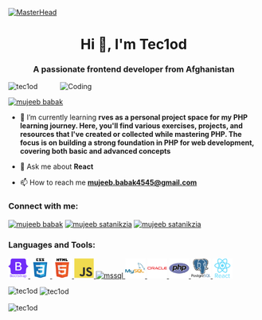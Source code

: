 [![MasterHead](https://1.bp.blogspot.com/-7A4WynwLsMw/XbBpCXG8fHI/AAAAAAAAMt4/uOa1bpLskYgrwGbllhSu2SDj_Mig8SXJQCLcBGAsYHQ/s1600/2000_600px.gif)](https://rishavchanda.io)
<h1 align="center">Hi 👋, I'm Tec1od</h1>
<h3 align="center">A passionate frontend developer from Afghanistan</h3>
<img align="right" alt="Coding" width="400"https://cdn.dribbble.com/users/1162077/screenshots/3848914/programmer.gif

<p align="left"> <img src="https://komarev.com/ghpvc/?username=tec1od&label=Profile%20views&color=0e75b6&style=flat" alt="tec1od" /> </p>

<p align="left"> <a href="https://twitter.com/mujeeb babak" target="blank"><img src="https://img.shields.io/twitter/follow/mujeeb babak?logo=twitter&style=for-the-badge" alt="mujeeb babak" /></a> </p>

- 🌱 I’m currently learning **rves as a personal project space for my PHP learning journey. Here, you'll find various exercises, projects, and resources that I've created or collected while mastering PHP. The focus is on building a strong foundation in PHP for web development, covering both basic and advanced concepts**

- 💬 Ask me about **React**

- 📫 How to reach me **mujeeb.babak4545@gmail.com**

<h3 align="left">Connect with me:</h3>
<p align="left">
<a href="https://twitter.com/mujeeb babak" target="blank"><img align="center" src="https://raw.githubusercontent.com/rahuldkjain/github-profile-readme-generator/master/src/images/icons/Social/twitter.svg" alt="mujeeb babak" height="30" width="40" /></a>
<a href="https://fb.com/mujeeb satanikzia" target="blank"><img align="center" src="https://raw.githubusercontent.com/rahuldkjain/github-profile-readme-generator/master/src/images/icons/Social/facebook.svg" alt="mujeeb satanikzia" height="30" width="40" /></a>
<a href="https://instagram.com/mujeeb satanikzia" target="blank"><img align="center" src="https://raw.githubusercontent.com/rahuldkjain/github-profile-readme-generator/master/src/images/icons/Social/instagram.svg" alt="mujeeb satanikzia" height="30" width="40" /></a>
</p>

<h3 align="left">Languages and Tools:</h3>
<p align="left"> <a href="https://getbootstrap.com" target="_blank" rel="noreferrer"> <img src="https://raw.githubusercontent.com/devicons/devicon/master/icons/bootstrap/bootstrap-plain-wordmark.svg" alt="bootstrap" width="40" height="40"/> </a> <a href="https://www.w3schools.com/css/" target="_blank" rel="noreferrer"> <img src="https://raw.githubusercontent.com/devicons/devicon/master/icons/css3/css3-original-wordmark.svg" alt="css3" width="40" height="40"/> </a> <a href="https://www.w3.org/html/" target="_blank" rel="noreferrer"> <img src="https://raw.githubusercontent.com/devicons/devicon/master/icons/html5/html5-original-wordmark.svg" alt="html5" width="40" height="40"/> </a> <a href="https://developer.mozilla.org/en-US/docs/Web/JavaScript" target="_blank" rel="noreferrer"> <img src="https://raw.githubusercontent.com/devicons/devicon/master/icons/javascript/javascript-original.svg" alt="javascript" width="40" height="40"/> </a> <a href="https://www.microsoft.com/en-us/sql-server" target="_blank" rel="noreferrer"> <img src="https://www.svgrepo.com/show/303229/microsoft-sql-server-logo.svg" alt="mssql" width="40" height="40"/> </a> <a href="https://www.mysql.com/" target="_blank" rel="noreferrer"> <img src="https://raw.githubusercontent.com/devicons/devicon/master/icons/mysql/mysql-original-wordmark.svg" alt="mysql" width="40" height="40"/> </a> <a href="https://www.oracle.com/" target="_blank" rel="noreferrer"> <img src="https://raw.githubusercontent.com/devicons/devicon/master/icons/oracle/oracle-original.svg" alt="oracle" width="40" height="40"/> </a> <a href="https://www.php.net" target="_blank" rel="noreferrer"> <img src="https://raw.githubusercontent.com/devicons/devicon/master/icons/php/php-original.svg" alt="php" width="40" height="40"/> </a> <a href="https://www.postgresql.org" target="_blank" rel="noreferrer"> <img src="https://raw.githubusercontent.com/devicons/devicon/master/icons/postgresql/postgresql-original-wordmark.svg" alt="postgresql" width="40" height="40"/> </a> <a href="https://reactjs.org/" target="_blank" rel="noreferrer"> <img src="https://raw.githubusercontent.com/devicons/devicon/master/icons/react/react-original-wordmark.svg" alt="react" width="40" height="40"/> </a> </p>

<p><img align="left" src="https://github-readme-stats.vercel.app/api/top-langs?username=tec1od&show_icons=true&locale=en&layout=compact" alt="tec1od" /></p>

<p>&nbsp;<img align="center" src="https://github-readme-stats.vercel.app/api?username=tec1od&show_icons=true&locale=en" alt="tec1od" /></p>

<p><img align="center" src="https://github-readme-streak-stats.herokuapp.com/?user=tec1od&" alt="tec1od" /></p>
